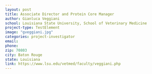 ```yaml
---
layout: post
title: Associate Director and Protein Core Manager
author: Gianluca Veggiani
school: Louisiana State University, School of Veterinary Medicine
project-type: TestElement
image: "gveggiani.jpg"
categories: project-investigator
email: 
phone: 
zip: 70803
city: Baton Rouge
state: Louisiana
link: https://www.lsu.edu/vetmed/faculty/veggiani.php
---
```


